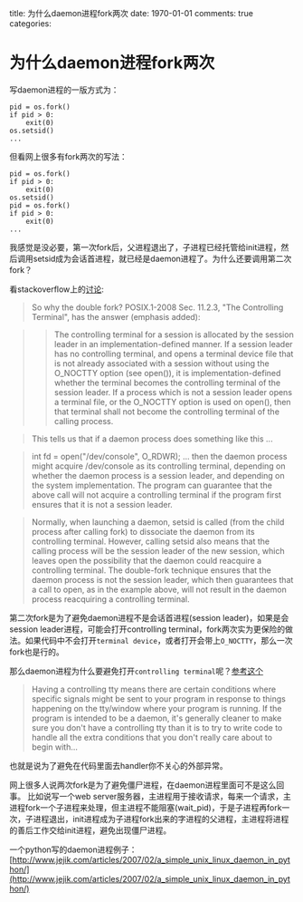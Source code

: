 title: 为什么daemon进程fork两次
date: 1970-01-01
comments: true
categories: 

# 为什么daemon进程fork两次

写daemon进程的一版方式为：

```
pid = os.fork()
if pid > 0:
    exit(0)
os.setsid()
...
```

但看网上很多有fork两次的写法：

```
pid = os.fork()
if pid > 0:
    exit(0)
os.setsid()
pid = os.fork()
if pid > 0:
    exit(0)
...
```

我感觉是没必要，第一次fork后，父进程退出了，子进程已经托管给init进程，然后调用setsid成为会话首进程，就已经是daemon进程了。为什么还要调用第二次fork？

看stackoverflow上的[讨论](http://stackoverflow.com/questions/881388/what-is-the-reason-for-performing-a-double-fork-when-creating-a-daemon):

>So why the double fork? POSIX.1-2008 Sec. 11.2.3, "The Controlling Terminal", has the answer (emphasis added):

>>The controlling terminal for a session is allocated by the session leader in an implementation-defined manner. If a session leader has no controlling terminal, and opens a terminal device file that is not already associated with a session without using the O_NOCTTY option (see open()), it is implementation-defined whether the terminal becomes the controlling terminal of the session leader. If a process which is not a session leader opens a terminal file, or the O_NOCTTY option is used on open(), then that terminal shall not become the controlling terminal of the calling process.

>This tells us that if a daemon process does something like this ...

>int fd = open("/dev/console", O_RDWR);
... then the daemon process might acquire /dev/console as its controlling terminal, depending on whether the daemon process is a session leader, and depending on the system implementation. The program can guarantee that the above call will not acquire a controlling terminal if the program first ensures that it is not a session leader.


>Normally, when launching a daemon, setsid is called (from the child process after calling fork) to dissociate the daemon from its controlling terminal. However, calling setsid also means that the calling process will be the session leader of the new session, which leaves open the possibility that the daemon could reacquire a controlling terminal. The double-fork technique ensures that the daemon process is not the session leader, which then guarantees that a call to open, as in the example above, will not result in the daemon process reacquiring a controlling terminal.

第二次fork是为了避免daemon进程不是会话首进程(session leader)，如果是会session leader进程，可能会打开controlling terminal，fork两次实为更保险的做法。如果代码中不会打开`terminal device`，或者打开会带上`O_NOCTTY`，那么一次fork也是行的。


那么daemon进程为什么要避免打开`controlling terminal`呢？[参考这个](http://stackoverflow.com/questions/12079059/why-prevent-a-file-from-opening-as-controlling-terminal-with-o-noctty)

>Having a controlling tty means there are certain conditions where specific signals might be sent to your program in response to things happening on the tty/window where your program is running. If the program is intended to be a daemon, it's generally cleaner to make sure you don't have a controlling tty than it is to try to write code to handle all the extra conditions that you don't really care about to begin with...

也就是说为了避免在代码里面去handler你不关心的外部异常。


网上很多人说两次fork是为了避免僵尸进程，在daemon进程里面可不是这么回事。
比如说写一个web server服务器，主进程用于接收请求，每来一个请求，主进程fork一个子进程来处理，但主进程不能阻塞(wait_pid)，于是子进程再fork一次，子进程退出，init进程成为子进程fork出来的字进程的父进程，主进程将进程的善后工作交给init进程，避免出现僵尸进程。


一个python写的daemon进程例子：[http://www.jejik.com/articles/2007/02/a_simple_unix_linux_daemon_in_python/](http://www.jejik.com/articles/2007/02/a_simple_unix_linux_daemon_in_python/)
